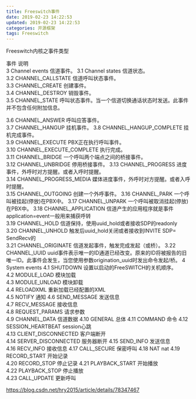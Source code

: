```yaml
---
title: Freeswitch事件
date: 2019-02-23 14:22:53
updated: 2019-02-23 14:22:53
categories: 开源框架
tags: Freeswitch
---
```


Freeswitch内核之事件类型

事件 说明  
3 Channel events 信道事件。
3.1 Channel states 信道状态。  
3.2 CHANNEL_CALLSTATE 信道呼叫状态事件。  
3.3 CHANNEL_CREATE 创建事件。  
3.4 CHANNEL_DESTROY 销毁事件。  
3.5 CHANNEL_STATE 呼叫状态事件。当一个信道切换通话状态时发送。此事件并不包含任何附加信息。  
<!--more-->
3.6 CHANNEL_ANSWER 呼叫应答事件。  
3.7 CHANNEL_HANGUP 挂机事件。
3.8 CHANNEL_HANGUP_COMPLETE 挂机完成事件。  
3.9 CHANNEL_EXECUTE PBX正在执行呼叫事件。  
3.10 CHANNEL_EXECUTE_COMPLETE 执行完成。  
3.11 CHANNEL_BRIDGE 一个呼叫两个端点之间的桥接事件。  
3.12 CHANNEL_UNBRIDGE 停用桥接事件。
3.13 CHANNEL_PROGRESS 进度事件，外呼时对方提醒。或者入呼时提醒。  
3.14 CHANNEL_PROGRESS_MEDIA 媒体进度事件，外呼时对方提醒。或者入呼时提醒。  
3.15 CHANNEL_OUTGOING 创建一个外呼事件。
3.16 CHANNEL_PARK 一个呼叫被挂起(停放)在PBX中。
3.17 CHANNEL_UNPARK 一个呼叫被取消挂起(停放)在PBX中。
3.18 CHANNEL_APPLICATION 信道产生的应用程序就是事件application=event一般用来捕获呼转  
3.19 CHANNEL_HOLD 信道保持，使用uuid_hold或者接收SDP的readonly  
3.20 CHANNEL_UNHOLD 触发后uuid_hold关闭<uuid>或者接收到INVITE SDP= SendRecv的  
3.21 CHANNEL_ORIGINATE 信道发起事件，触发完成发起（或桥）。
3.22 CHANNEL_UUID uuid事件表示唯一的ID通道已经改变。原来的ID将被报告的旧唯一ID。此事件会发生，当您使用参数origination_uuid时发出命令发起/桥。
4 System events
4.1 SHUTDOWN 设置以启动的FreeSWITCH的关机顺序。  
4.2 MODULE_LOAD 模块加载  
4.3 MODULE_UNLOAD 模块卸载  
4.4 RELOADXML 重新加载已经配置的XML  
4.5 NOTIFY 通知
4.6 SEND_MESSAGE 发送信息  
4.7 RECV_MESSAGE 接收信息  
4.8 REQUEST_PARAMS 请求参数  
4.9 CHANNEL_DATA 信道数据 
4.10 GENERAL 总体
4.11 COMMAND 命令
4.12 SESSION_HEARTBEAT session心跳  
4.13 CLIENT_DISCONNECTED 客户端断开  
4.14 SERVER_DISCONNECTED 服务器断开 
4.15 SEND_INFO 发送信息  
4.16 RECV_INFO 接收信息
4.17 CALL_SECURE 保密呼叫 
4.18 NAT nat
4.19 RECORD_START 开始记录  
4.20 RECORD_STOP 停止记录
4.21 PLAYBACK_START 开始播放  
4.22 PLAYBACK_STOP 停止播放  
4.23 CALL_UPDATE 更新呼叫



https://blog.csdn.net/hry2015/article/details/78347467
